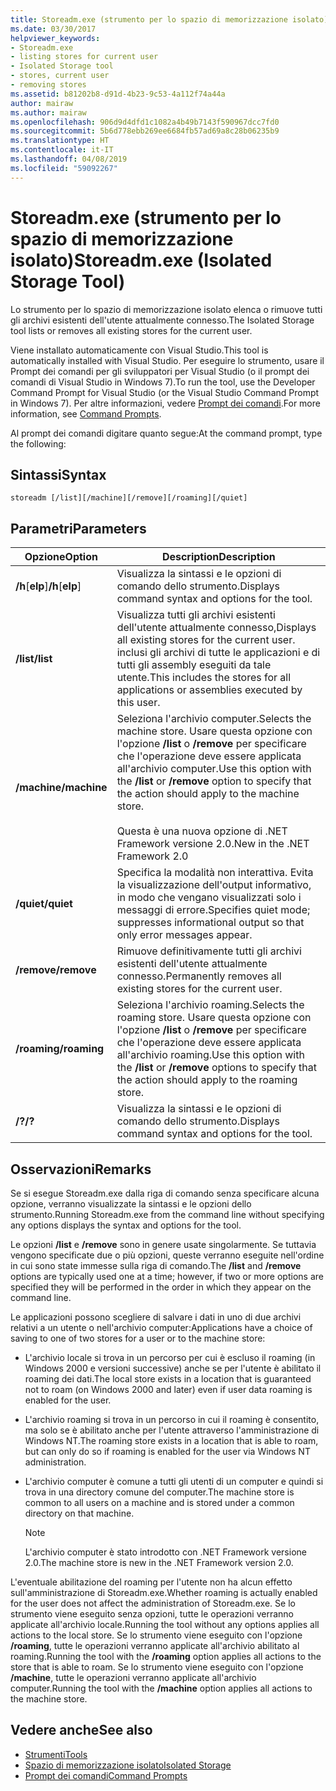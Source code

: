 ```yaml
---
title: Storeadm.exe (strumento per lo spazio di memorizzazione isolato)
ms.date: 03/30/2017
helpviewer_keywords:
- Storeadm.exe
- listing stores for current user
- Isolated Storage tool
- stores, current user
- removing stores
ms.assetid: b81202b8-d91d-4b23-9c53-4a112f74a44a
author: mairaw
ms.author: mairaw
ms.openlocfilehash: 906d9d4dfd1c1082a4b49b7143f590967dcc7fd0
ms.sourcegitcommit: 5b6d778ebb269ee6684fb57ad69a8c28b06235b9
ms.translationtype: HT
ms.contentlocale: it-IT
ms.lasthandoff: 04/08/2019
ms.locfileid: "59092267"
---
```

# <a name="storeadmexe-isolated-storage-tool"></a><span data-ttu-id="e8cce-102">Storeadm.exe (strumento per lo spazio di memorizzazione isolato)</span><span class="sxs-lookup"><span data-stu-id="e8cce-102">Storeadm.exe (Isolated Storage Tool)</span></span>
<span data-ttu-id="e8cce-103">Lo strumento per lo spazio di memorizzazione isolato elenca o rimuove tutti gli archivi esistenti dell'utente attualmente connesso.</span><span class="sxs-lookup"><span data-stu-id="e8cce-103">The Isolated Storage tool lists or removes all existing stores for the current user.</span></span>  
  
 <span data-ttu-id="e8cce-104">Viene installato automaticamente con Visual Studio.</span><span class="sxs-lookup"><span data-stu-id="e8cce-104">This tool is automatically installed with Visual Studio.</span></span> <span data-ttu-id="e8cce-105">Per eseguire lo strumento, usare il Prompt dei comandi per gli sviluppatori per Visual Studio (o il prompt dei comandi di Visual Studio in Windows 7).</span><span class="sxs-lookup"><span data-stu-id="e8cce-105">To run the tool, use the Developer Command Prompt for Visual Studio (or the Visual Studio Command Prompt in Windows 7).</span></span> <span data-ttu-id="e8cce-106">Per altre informazioni, vedere [Prompt dei comandi](../../../docs/framework/tools/developer-command-prompt-for-vs.md).</span><span class="sxs-lookup"><span data-stu-id="e8cce-106">For more information, see [Command Prompts](../../../docs/framework/tools/developer-command-prompt-for-vs.md).</span></span>  
  
 <span data-ttu-id="e8cce-107">Al prompt dei comandi digitare quanto segue:</span><span class="sxs-lookup"><span data-stu-id="e8cce-107">At the command prompt, type the following:</span></span>  
  
## <a name="syntax"></a><span data-ttu-id="e8cce-108">Sintassi</span><span class="sxs-lookup"><span data-stu-id="e8cce-108">Syntax</span></span>  
  
```  
storeadm [/list][/machine][/remove][/roaming][/quiet]  
```  
  
## <a name="parameters"></a><span data-ttu-id="e8cce-109">Parametri</span><span class="sxs-lookup"><span data-stu-id="e8cce-109">Parameters</span></span>  
  
|<span data-ttu-id="e8cce-110">Opzione</span><span class="sxs-lookup"><span data-stu-id="e8cce-110">Option</span></span>|<span data-ttu-id="e8cce-111">Description</span><span class="sxs-lookup"><span data-stu-id="e8cce-111">Description</span></span>|  
|------------|-----------------|  
|<span data-ttu-id="e8cce-112">**/h**[**elp**]</span><span class="sxs-lookup"><span data-stu-id="e8cce-112">**/h**[**elp**]</span></span>|<span data-ttu-id="e8cce-113">Visualizza la sintassi e le opzioni di comando dello strumento.</span><span class="sxs-lookup"><span data-stu-id="e8cce-113">Displays command syntax and options for the tool.</span></span>|  
|**<span data-ttu-id="e8cce-114">/list</span><span class="sxs-lookup"><span data-stu-id="e8cce-114">/list</span></span>**|<span data-ttu-id="e8cce-115">Visualizza tutti gli archivi esistenti dell'utente attualmente connesso,</span><span class="sxs-lookup"><span data-stu-id="e8cce-115">Displays all existing stores for the current user.</span></span> <span data-ttu-id="e8cce-116">inclusi gli archivi di tutte le applicazioni e di tutti gli assembly eseguiti da tale utente.</span><span class="sxs-lookup"><span data-stu-id="e8cce-116">This includes the stores for all applications or assemblies executed by this user.</span></span>|  
|**<span data-ttu-id="e8cce-117">/machine</span><span class="sxs-lookup"><span data-stu-id="e8cce-117">/machine</span></span>**|<span data-ttu-id="e8cce-118">Seleziona l'archivio computer.</span><span class="sxs-lookup"><span data-stu-id="e8cce-118">Selects the machine store.</span></span> <span data-ttu-id="e8cce-119">Usare questa opzione con l'opzione **/list** o **/remove** per specificare che l'operazione deve essere applicata all'archivio computer.</span><span class="sxs-lookup"><span data-stu-id="e8cce-119">Use this option with the **/list** or **/remove** option to specify that the action should apply to the machine store.</span></span><br /><br /> <span data-ttu-id="e8cce-120">Questa è una nuova opzione di .NET Framework versione 2.0.</span><span class="sxs-lookup"><span data-stu-id="e8cce-120">New in the .NET Framework 2.0</span></span>|  
|**<span data-ttu-id="e8cce-121">/quiet</span><span class="sxs-lookup"><span data-stu-id="e8cce-121">/quiet</span></span>**|<span data-ttu-id="e8cce-122">Specifica la modalità non interattiva. Evita la visualizzazione dell'output informativo, in modo che vengano visualizzati solo i messaggi di errore.</span><span class="sxs-lookup"><span data-stu-id="e8cce-122">Specifies quiet mode; suppresses informational output so that only error messages appear.</span></span>|  
|**<span data-ttu-id="e8cce-123">/remove</span><span class="sxs-lookup"><span data-stu-id="e8cce-123">/remove</span></span>**|<span data-ttu-id="e8cce-124">Rimuove definitivamente tutti gli archivi esistenti dell'utente attualmente connesso.</span><span class="sxs-lookup"><span data-stu-id="e8cce-124">Permanently removes all existing stores for the current user.</span></span>|  
|**<span data-ttu-id="e8cce-125">/roaming</span><span class="sxs-lookup"><span data-stu-id="e8cce-125">/roaming</span></span>**|<span data-ttu-id="e8cce-126">Seleziona l'archivio roaming.</span><span class="sxs-lookup"><span data-stu-id="e8cce-126">Selects the roaming store.</span></span> <span data-ttu-id="e8cce-127">Usare questa opzione con l'opzione **/list** o **/remove** per specificare che l'operazione deve essere applicata all'archivio roaming.</span><span class="sxs-lookup"><span data-stu-id="e8cce-127">Use this option with the **/list** or **/remove** options to specify that the action should apply to the roaming store.</span></span>|  
|**<span data-ttu-id="e8cce-128">/?</span><span class="sxs-lookup"><span data-stu-id="e8cce-128">/?</span></span>**|<span data-ttu-id="e8cce-129">Visualizza la sintassi e le opzioni di comando dello strumento.</span><span class="sxs-lookup"><span data-stu-id="e8cce-129">Displays command syntax and options for the tool.</span></span>|  
  
## <a name="remarks"></a><span data-ttu-id="e8cce-130">Osservazioni</span><span class="sxs-lookup"><span data-stu-id="e8cce-130">Remarks</span></span>  
 <span data-ttu-id="e8cce-131">Se si esegue Storeadm.exe dalla riga di comando senza specificare alcuna opzione, verranno visualizzate la sintassi e le opzioni dello strumento.</span><span class="sxs-lookup"><span data-stu-id="e8cce-131">Running Storeadm.exe from the command line without specifying any options displays the syntax and options for the tool.</span></span>  
  
 <span data-ttu-id="e8cce-132">Le opzioni **/list** e **/remove** sono in genere usate singolarmente. Se tuttavia vengono specificate due o più opzioni, queste verranno eseguite nell'ordine in cui sono state immesse sulla riga di comando.</span><span class="sxs-lookup"><span data-stu-id="e8cce-132">The **/list** and **/remove** options are typically used one at a time; however, if two or more options are specified they will be performed in the order in which they appear on the command line.</span></span>  
  
 <span data-ttu-id="e8cce-133">Le applicazioni possono scegliere di salvare i dati in uno di due archivi relativi a un utente o nell'archivio computer:</span><span class="sxs-lookup"><span data-stu-id="e8cce-133">Applications have a choice of saving to one of two stores for a user or to the machine store:</span></span>  
  
-   <span data-ttu-id="e8cce-134">L'archivio locale si trova in un percorso per cui è escluso il roaming (in Windows 2000 e versioni successive) anche se per l'utente è abilitato il roaming dei dati.</span><span class="sxs-lookup"><span data-stu-id="e8cce-134">The local store exists in a location that is guaranteed not to roam (on Windows 2000 and later) even if user data roaming is enabled for the user.</span></span>  
  
-   <span data-ttu-id="e8cce-135">L'archivio roaming si trova in un percorso in cui il roaming è consentito, ma solo se è abilitato anche per l'utente attraverso l'amministrazione di Windows NT.</span><span class="sxs-lookup"><span data-stu-id="e8cce-135">The roaming store exists in a location that is able to roam, but can only do so if roaming is enabled for the user via Windows NT administration.</span></span>  
  
-   <span data-ttu-id="e8cce-136">L'archivio computer è comune a tutti gli utenti di un computer e quindi si trova in una directory comune del computer.</span><span class="sxs-lookup"><span data-stu-id="e8cce-136">The machine store is common to all users on a machine and is stored under a common directory on that machine.</span></span>  
  
    > [!NOTE]
    >  <span data-ttu-id="e8cce-137">L'archivio computer è stato introdotto con .NET Framework versione 2.0.</span><span class="sxs-lookup"><span data-stu-id="e8cce-137">The machine store is new in the .NET Framework version 2.0.</span></span>  
  
 <span data-ttu-id="e8cce-138">L'eventuale abilitazione del roaming per l'utente non ha alcun effetto sull'amministrazione di Storeadm.exe.</span><span class="sxs-lookup"><span data-stu-id="e8cce-138">Whether roaming is actually enabled for the user does not affect the administration of Storeadm.exe.</span></span> <span data-ttu-id="e8cce-139">Se lo strumento viene eseguito senza opzioni, tutte le operazioni verranno applicate all'archivio locale.</span><span class="sxs-lookup"><span data-stu-id="e8cce-139">Running the tool without any options applies all actions to the local store.</span></span> <span data-ttu-id="e8cce-140">Se lo strumento viene eseguito con l'opzione **/roaming**, tutte le operazioni verranno applicate all'archivio abilitato al roaming.</span><span class="sxs-lookup"><span data-stu-id="e8cce-140">Running the tool with the **/roaming** option applies all actions to the store that is able to roam.</span></span> <span data-ttu-id="e8cce-141">Se lo strumento viene eseguito con l'opzione **/machine**, tutte le operazioni verranno applicate all'archivio computer.</span><span class="sxs-lookup"><span data-stu-id="e8cce-141">Running the tool with the **/machine** option applies all actions to the machine store.</span></span>  
  
## <a name="see-also"></a><span data-ttu-id="e8cce-142">Vedere anche</span><span class="sxs-lookup"><span data-stu-id="e8cce-142">See also</span></span>

- [<span data-ttu-id="e8cce-143">Strumenti</span><span class="sxs-lookup"><span data-stu-id="e8cce-143">Tools</span></span>](../../../docs/framework/tools/index.md)
- [<span data-ttu-id="e8cce-144">Spazio di memorizzazione isolato</span><span class="sxs-lookup"><span data-stu-id="e8cce-144">Isolated Storage</span></span>](../../../docs/standard/io/isolated-storage.md)
- [<span data-ttu-id="e8cce-145">Prompt dei comandi</span><span class="sxs-lookup"><span data-stu-id="e8cce-145">Command Prompts</span></span>](../../../docs/framework/tools/developer-command-prompt-for-vs.md)

